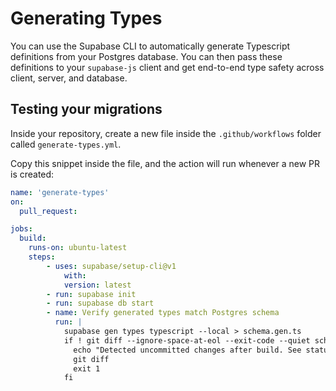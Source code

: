 # Generating Types

You can use the Supabase CLI to automatically generate Typescript definitions from your Postgres database. You can then pass these definitions to your `supabase-js` client and get end-to-end type safety across client, server, and database.

## Testing your migrations

Inside your repository, create a new file inside the `.github/workflows` folder called `generate-types.yml`.

Copy this snippet inside the file, and the action will run whenever a new PR is created:

```yaml
name: 'generate-types'
on:
  pull_request:

jobs:
  build: 
    runs-on: ubuntu-latest
    steps:
        - uses: supabase/setup-cli@v1
            with:
            version: latest
        - run: supabase init
        - run: supabase db start
        - name: Verify generated types match Postgres schema
          run: |
            supabase gen types typescript --local > schema.gen.ts
            if ! git diff --ignore-space-at-eol --exit-code --quiet schema.gen.ts; then
              echo "Detected uncommitted changes after build. See status below:"
              git diff
              exit 1
            fi
```
